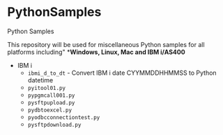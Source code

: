 # PythonSamples
Python Samples

This repository will be used for miscellaneous Python samples for all platforms including"
***Windows, Linux, Mac and IBM i/AS400**

* IBM i
    * `ibmi_d_to_dt` - Convert IBM i date CYYMMDDHHMMSS to Python datetime
    * `pyitool01.py`
    * `pypgmcall001.py`
    * `pysftpupload.py`
    * `pydbtoexcel.py`
    * `pyodbcconnectiontest.py`
    * `pysftpdownload.py`
